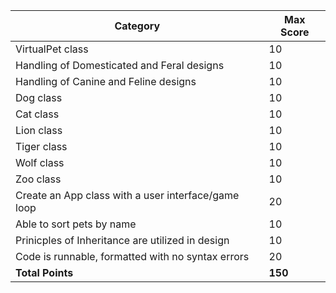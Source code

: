 Category|Max Score
------------|--------------
VirtualPet class|10
Handling of Domesticated and Feral designs|10
Handling of Canine and Feline designs|10
Dog class|10
Cat class|10
Lion class|10
Tiger class|10
Wolf class|10
Zoo class|10
Create an App class with a user interface/game loop|20
Able to sort pets by name | 10 
Prinicples of Inheritance are utilized in design|10
Code is runnable, formatted with no syntax errors|20
**Total Points**|**150**
